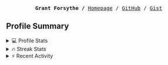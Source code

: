<p><pre align="center"><strong>Grant Forsythe /</strong> <a href="https://www.grantwforsythe.com/">Homepage</a> / <a href="https://github.com/grantwforsythe">GitHub</a> / <a href="https://gist.github.com/grantwforsythe">Gist</a></pre></p>
 
<h2 align="left">Profile Summary</h2>
<details>
    <summary>💻 Profile Stats</summary>
    <div align="center">
        <img alt="GitHub stats" src="https://github-readme-stats.vercel.app/api?username=grantwforsythe&count_private=true&show_icons=true&hide=stars&border_radius=7&include_all_commits=true&hide_rank=true&custom_title=Grant%27s%20GitHub%20Stats">
        <img alt="Top languages" src="https://github-readme-stats.vercel.app/api/top-langs/?username=grantwforsythe&hide=jupyter+notebook,vim+script&layout=compact&langs_count=6">
    </div>
    <p style="font-size: 11px;" align="center">
        <strong>Note:</strong> Top languages is only a metric of the languages my public code consists of and doesn't reflect experience or skill level.
    </p>
</details>

<details>
    <summary>🔥 Streak Stats</summary>
        <div align="center">
            <img alt="Streak stats" src="https://github-readme-streak-stats.herokuapp.com/?user=grantwforsythe">
        </div>
</details>

 <details>
    <summary>⚡ Recent Activity</summary>
    
  <!--START_SECTION:activity-->
1. 🗣 Commented on [#136](https://github.com/siemens/ngx-datatable/pull/136#issuecomment-2623327375) in [siemens/ngx-datatable](https://github.com/siemens/ngx-datatable)
2. 💪 Opened PR [#137](https://github.com/xitanggg/open-resume/pull/137) in [xitanggg/open-resume](https://github.com/xitanggg/open-resume)
3. 🗣 Commented on [#28542](https://github.com/storybookjs/storybook/issues/28542#issuecomment-2603249527) in [storybookjs/storybook](https://github.com/storybookjs/storybook)
4. 🗣 Commented on [#3555](https://github.com/toolkit-for-ynab/toolkit-for-ynab/pull/3555#issuecomment-2593105564) in [toolkit-for-ynab/toolkit-for-ynab](https://github.com/toolkit-for-ynab/toolkit-for-ynab)
5. 🗣 Commented on [#3555](https://github.com/toolkit-for-ynab/toolkit-for-ynab/pull/3555#issuecomment-2591446819) in [toolkit-for-ynab/toolkit-for-ynab](https://github.com/toolkit-for-ynab/toolkit-for-ynab)
  <!--END_SECTION:activity-->
    
 </details>
